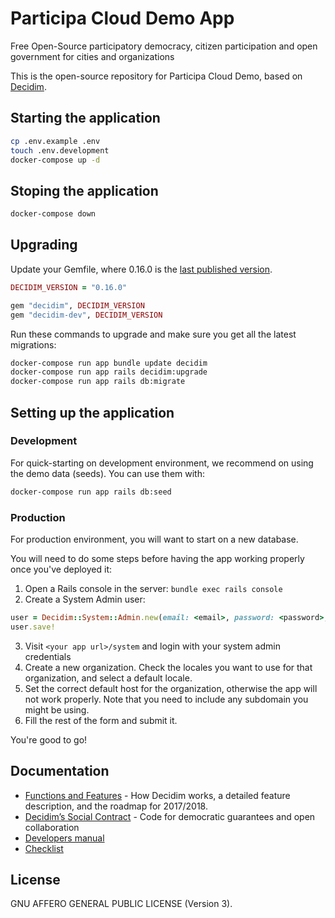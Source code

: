 
# Participa Cloud Demo App

Free Open-Source participatory democracy, citizen participation and open government for cities and organizations

This is the open-source repository for Participa Cloud Demo, based on [Decidim](https://decidim.org).

## Starting the application

```bash
cp .env.example .env
touch .env.development
docker-compose up -d
```

## Stoping the application

```bash
docker-compose down
```

## Upgrading

Update your Gemfile, where 0.16.0 is the [last published version](https://github.com/decidim/decidim/releases).

```ruby
DECIDIM_VERSION = "0.16.0"

gem "decidim", DECIDIM_VERSION
gem "decidim-dev", DECIDIM_VERSION
```

Run these commands to upgrade and make sure you get all the latest migrations:

```bash
docker-compose run app bundle update decidim
docker-compose run app rails decidim:upgrade
docker-compose run app rails db:migrate
```

## Setting up the application

### Development

For quick-starting on development environment, we recommend on using the demo data (seeds). You can use them with:

```bash
docker-compose run app rails db:seed
```

### Production

For production environment, you will want to start on a new database.

You will need to do some steps before having the app working properly once you've deployed it:

1. Open a Rails console in the server: `bundle exec rails console`
2. Create a System Admin user:
```ruby
user = Decidim::System::Admin.new(email: <email>, password: <password>, password_confirmation: <password>)
user.save!
```
3. Visit `<your app url>/system` and login with your system admin credentials
4. Create a new organization. Check the locales you want to use for that organization, and select a default locale.
5. Set the correct default host for the organization, otherwise the app will not work properly. Note that you need to include any subdomain you might be using.
6. Fill the rest of the form and submit it.

You're good to go!

## Documentation

* [Functions and Features](https://docs.decidim.org/features/en/general-description/) - How Decidim works, a detailed feature description, and the roadmap for 2017/2018.
* [Decidim’s Social Contract](https://docs.decidim.org/social-contract/en/social-contract/) - Code for democratic guarantees and open collaboration
* [Developers manual](https://docs.decidim.org/develop/en/introduction/)
* [Checklist](https://docs.decidim.org/develop/en/checklist/)

## License

GNU AFFERO GENERAL PUBLIC LICENSE (Version 3).

